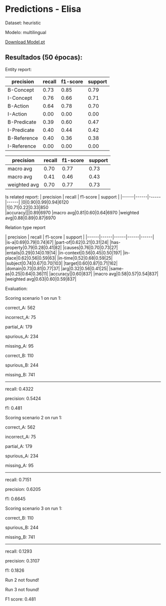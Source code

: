 # Predictions - Elisa

Dataset: heuristic

Modelo: multilingual

[Download Model.pt](https://drive.google.com/file/d/1k84X84c2_yzK-wKcATnLf76bTJkTqMrn/view?usp=sharing)


## Resultados (50 épocas):

Entity report:

| precision | recall | f1-score  | support |
|------|------|------|------|
|B-Concept|0.73|0.85|0.79|634|
|I-Concept|0.76|0.66|0.71|323|
|B-Action|0.64|0.78|0.70|175|
|I-Action|0.00|0.00|0.00|4|
|B-Predicate|0.39|0.60|0.47|53|
|I-Predicate|0.40|0.44|0.42|9|
|B-Reference|0.40|0.36|0.38|11|
|I-Reference|0.00|0.00|0.00|0|

| precision | recall | f1-score  | support |
|------|------|------|------|
|macro avg|0.70|0.77|0.73|1209|
|macro avg|0.41|0.46|0.43|1209|
|weighted avg|0.70|0.77|0.73|1209|

Is related report:
| precision | recall | f1-score  | support |
|------|------|------|------|
|0|0.90|0.99|0.94|6120         
|1|0.71|0.22|0.33|850         
|accuracy|||0.89|6970
|macro avg|0.81|0.60|0.64|6970
|weighted avg|0.88|0.89|0.87|6970
    

Relation type report

| precision | recall | f1-score  | support |
|------|------|------|------|------|
|is-a|0.69|0.79|0.74|67|
|part-of|0.62|0.21|0.31|24|
|has-property|0.79|0.28|0.41|82|
|causes|0.76|0.70|0.73|27|
|entails|0.29|0.14|0.19|14|
|in-context|0.56|0.45|0.50|197|
|in-place|0.62|0.56|0.59|63|
|in-time|0.52|0.68|0.59|25|
|subject|0.74|0.67|0.70|103|
|target|0.60|0.87|0.71|162|
|domain|0.73|0.81|0.77|37|
|arg|0.32|0.56|0.41|25|
|same-as|0.25|0.64|0.36|11|
|accuracy||0.60|837|
|macro avg|0.58|0.57|0.54|837|
|weighted avg|0.63|0.60|0.59|837|
             

Evaluation:

Scoring scenario 1 on run 1:

correct_A: 562

incorrect_A: 75

partial_A: 179

spurious_A: 234

missing_A: 95

correct_B: 110

spurious_B: 244

missing_B: 741

--------------------

recall: 0.4322

precision: 0.5424

f1: 0.481

Scoring scenario 2 on run 1:

correct_A: 562

incorrect_A: 75

partial_A: 179

spurious_A: 234

missing_A: 95

--------------------

recall: 0.7151

precision: 0.6205

f1: 0.6645

Scoring scenario 3 on run 1:

correct_B: 110

spurious_B: 244

missing_B: 741

--------------------

recall: 0.1293

precision: 0.3107

f1: 0.1826

Run 2 not found!

Run 3 not found!


F1 score: 0.481
